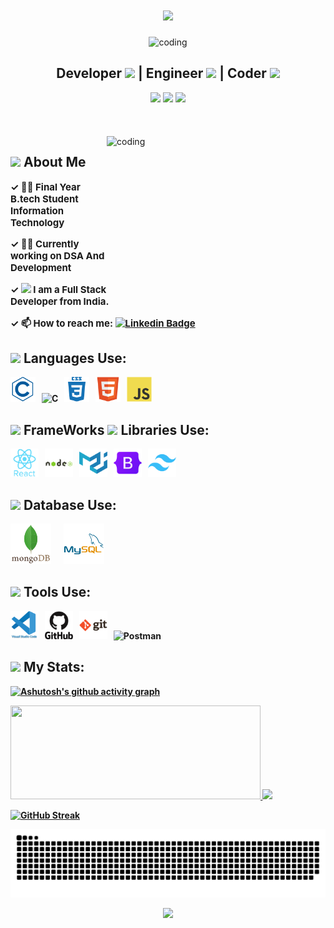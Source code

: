 
<h1 align="center">
  <img src="https://capsule-render.vercel.app/api?type=waving&color=gradient&text=Hey,+I'm+Shahnwaz!&height=100&section=header"/>
</h1>
<!-----h1---->

<div  align="center">
<img alt="coding" width="80" src="https://media.giphy.com/media/CwTvSiWflgCGKgz5eb/giphy.gif">
</div>


<span style="color:#39FF14"><h2 align="center" color="#39FF14"> Developer  <img src="https://media.giphy.com/media/UVG0BN8TOMKkPOJS6e/giphy.gif" width="20"> | Engineer <img src="https://media.giphy.com/media/h4x6RMBru1Mx7zLWko/giphy.gif" width="20"> | Coder <img src="https://media.giphy.com/media/WUlplcMpOCEmTGBtBW/giphy.gif" width="20"> </h2></span>


<div id="header" align="center">
  <img src="https://media.giphy.com/media/M9gbBd9nbDrOTu1Mqx/giphy.gif" width="80"/>
  <img src="https://media.giphy.com/media/QssGEmpkyEOhBCb7e1/giphy.gif" width="80" />
  <img src="https://media.giphy.com/media/Ll22OhMLAlVDb8UQWe/giphy.gif" width="80" /> 
</div>
<br>
<br>
<br>



<img align="right" alt="coding" width="350" height="250" src="https://media.giphy.com/media/Y01wot3Bt9Bpdz8xvs/giphy.gif">



<!-- About -->
<h2>
 <img src="https://media.giphy.com/media/Pjaar9PMPIJoh2LySv/giphy.gif" width="15" />
About Me 
  
</h2>




<span style="font-size: 15px">
  
<p >

<b>✓<b> 👨‍🎓 Final Year B.tech Student **Information Technology**

<b>✓<b> 👨‍💻 Currently working on **DSA And Development**

<b>✓<b> <img src="https://media.giphy.com/media/WUlplcMpOCEmTGBtBW/giphy.gif" width="30"> I am a Full Stack Developer from India.
 
<b>✓<b>  📫 How to reach me: [![Linkedin Badge](https://img.shields.io/badge/-ShahnwazAnsari-blue?style=flat&logo=Linkedin&logoColor=white)](https://www.linkedin.com/in/shahnwaz-ansari/)
</p>
</span>

 <h2> <img src="https://media.giphy.com/media/QssGEmpkyEOhBCb7e1/giphy.gif" width="20" />
Languages Use:</h2>

<p> 
<img src="https://github.com/devicons/devicon/blob/master/icons/c/c-line.svg" title="C" alt="C" width="40" height="40"/>&nbsp;&nbsp;
<img src="https://upload.wikimedia.org/wikipedia/commons/1/18/ISO_C%2B%2B_Logo.svg" title="C" alt="C" width="40" height="40"/>&nbsp;&nbsp;
<img src="https://github.com/devicons/devicon/blob/master/icons/css3/css3-plain-wordmark.svg"  title="CSS3" alt="CSS" width="40" height="40"/>&nbsp;&nbsp;
<img src="https://github.com/devicons/devicon/blob/master/icons/html5/html5-original.svg" title="HTML5" alt="HTML" width="40" height="40"/>&nbsp;&nbsp;
<img src="https://github.com/devicons/devicon/blob/master/icons/javascript/javascript-original.svg" title="JavaScript" alt="JavaScript" width="40" height="40"/>&nbsp;&nbsp;
</p> 

<h2> <img src="https://media.giphy.com/media/eNAsjO55tPbgaor7ma/giphy.gif" width="20" />
FrameWorks <img src="https://media.giphy.com/media/KFiyMLUgNVRk0nEUoV/giphy.gif" width="30" /> Libraries Use:</h2>

<p>
<img src="https://github.com/devicons/devicon/blob/master/icons/react/react-original-wordmark.svg" title="React" alt="React" width="45"/>&nbsp;&nbsp;
<img src="https://github.com/devicons/devicon/blob/master/icons/nodejs/nodejs-original-wordmark.svg" title="NodeJs" alt="NodeJs" width="45"/>&nbsp;&nbsp;
<img src="https://github.com/devicons/devicon/blob/master/icons/materialui/materialui-original.svg" title="MUI" alt="MUI" width="45"/>&nbsp;&nbsp;
<img src="https://github.com/devicons/devicon/blob/master/icons/bootstrap/bootstrap-original.svg" title="Bootstrap" alt="Bootstrap" width="45"/>&nbsp;&nbsp;
<img src="https://github.com/devicons/devicon/blob/master/icons/tailwindcss/tailwindcss-plain.svg" title="Tailwind CSS" alt="Tailwind CSS" width="45"/>&nbsp;&nbsp;

</p>
  

<h2> <img src="https://media.giphy.com/media/IUNycHoVqvLDowiiam/giphy.gif" width="40" />
Database Use:</h1>

<p>
<img src="https://github.com/devicons/devicon/blob/master/icons/mongodb/mongodb-original-wordmark.svg" title="MongoDB" alt="MongoDB" width="65" />&nbsp;&nbsp;&nbsp;&nbsp;&nbsp;
<img src="https://github.com/devicons/devicon/blob/master/icons/mysql/mysql-original-wordmark.svg" title="MySQL" alt="MYSQL" width="65" />&nbsp;&nbsp;&nbsp;&nbsp;
</p>


 
<h2> <img src="https://media.giphy.com/media/TgyarrvUBCkHdAJfBn/giphy.gif" width="40" />
Tools Use:</h1>

<p>
<img src="https://github.com/devicons/devicon/blob/master/icons/vscode/vscode-original-wordmark.svg" title="Vs Code" alt="VS Code" width="45" />&nbsp;&nbsp;
<img src="https://github.com/devicons/devicon/blob/master/icons/github/github-original-wordmark.svg" title="GitHub" alt="GitHub"width="45" />&nbsp;&nbsp;
<img src="https://github.com/devicons/devicon/blob/master/icons/git/git-original-wordmark.svg" title="Git" alt="Git" width="45" />&nbsp;&nbsp;
<img src="https://upload.wikimedia.org/wikipedia/commons/c/c2/Postman_%28software%29.png" title="PostMan" alt="Postman" width="65" height="35"/>&nbsp;&nbsp;
</p>


<h2> <img src="https://media.giphy.com/media/ewh4ipgPw1bBVj4HI5/giphy.gif" width="30" />
My Stats:</h1>
  
<p >
 
[![Ashutosh's github activity graph](https://activity-graph.herokuapp.com/graph?username=ShahnwazA78&bg_color=fffff&color=009dff&line=0287d9&point=ffffff&area=true&hide_border=true)](https://github.com/ashutosh00710/github-readme-activity-graph)


<a href="https://github.com/ShahnwazA78">
  <img width="400em" height="150em" src="https://github-readme-stats.vercel.app/api?username=ShahnwazA78&show_icons=true&theme=vision-friendly-dark&include_all_commits=true&count_private=true"/>
  <img height="140em" src="https://github-readme-stats.vercel.app/api/top-langs/?username=ShahnwazA78&theme=vision-friendly-dark&hide=c%2B%2B&layout=compact"/>
</a>
  
 
[![GitHub Streak](http://github-readme-streak-stats.herokuapp.com?user=ShahnwazA78&theme=dark&background=000000)](https://git.io/streak-stats)
</p>

  


![](https://github.com/Platane/snk/raw/output/github-contribution-grid-snake.svg)

  
<p align="center">
  <img src="https://capsule-render.vercel.app/api?type=waving&color=gradient&height=100&section=footer"/>
</p> 
  
